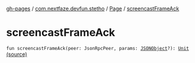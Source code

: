 [gh-pages](../../index.md) / [com.nextfaze.devfun.stetho](../index.md) / [Page](index.md) / [screencastFrameAck](.)

# screencastFrameAck

`fun screencastFrameAck(peer: JsonRpcPeer, params: `[`JSONObject`](https://developer.android.com/reference/org/json/JSONObject.html)`?): `[`Unit`](https://kotlinlang.org/api/latest/jvm/stdlib/kotlin/-unit/index.html) [(source)](https://github.com/NextFaze/dev-fun/tree/master/devfun-stetho/src/main/java/com/nextfaze/devfun/stetho/Stetho.kt#L102)